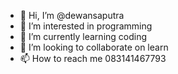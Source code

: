 - 👋 Hi, I’m @dewansaputra
- 👀 I’m interested in programming
- 🌱 I’m currently learning coding
- 💞️ I’m looking to collaborate on learn
- 📫 How to reach me 083141467793

<!---
dewansaputra/dewansaputra is a ✨ special ✨ repository because its `README.md` (this file) appears on your GitHub profile.
You can click the Preview link to take a look at your changes.
--->
